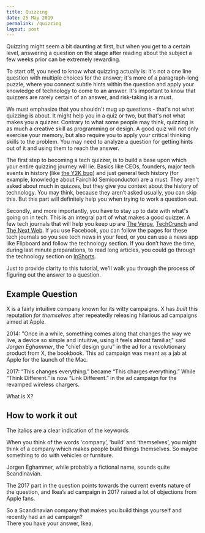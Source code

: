 ```yaml
---
title: Quizzing
date: 25 May 2019
permalink: /quizzing
layout: post
---
```


Quizzing might seem a bit daunting at first, but when you get to a certain level, answering a question on the stage after reading about the subject a few weeks prior can be extremely rewarding.

To start off, you need to know what quizzing actually is: it's not a one line question with multiple choices for the answer; it's more of a paragraph-long puzzle, where you connect subtle hints within the question and apply your knowledge of technology to come to an answer. It's important to know that quizzers are rarely certain of an answer, and risk-taking is a must.

We must emphasize that you shouldn't mug up questions - that's not what quizzing is about. It might help you in a quiz or two, but that's not what makes you a quizzer. Contrary to what some people may think, quizzing is as much a creative skill as programming or design. A good quiz will not only exercise your memory, but also require you to apply your critical thinking skills to the problem. You may need to analyze a question for getting hints out of it and using them to reach the answer.

The first step to becoming a tech quizzer, is to build a base upon which your entire quizzing journey will lie. Basics like CEOs, founders, major tech events in history (like [the Y2K bug](https://en.wikipedia.org/wiki/Year_2000_problem)) and just general tech history (for example, knowledge about Fairchild Semiconductor) are a must. They aren't asked about much in quizzes, but they give you context about the history of technology. You may think, because they aren’t asked usually, you can skip this. But this part will definitely help you when trying to work a question out.

Secondly, and more importantly, you have to stay up to date with what's going on in tech. This is an integral part of what makes a good quizzer. A few tech journals that will help you keep up are [The Verge](https://www.theverge.com/), [TechCrunch](https://techcrunch.com/) and [The Next Web](https://techcrunch.com/). If you use Facebook, you can follow the pages for these tech journals so you see tech news in your feed, or you can use a news app like Flipboard and follow the technology section. If you don’t have the time, during last minute preparations, to read long articles, you could go through the technology section on [InShorts](https://inshorts.com/).

Just to provide clarity to this tutorial, we'll walk you through the process of figuring out the answer to a question.

## Example Question

X is a fairly intuitive company known for its witty campaigns. X has _built_ this reputation _for themselves_ after repeatedly releasing hilarious ad campaigns aimed at Apple.

2014: "Once in a while, something comes along that changes the way we live, a device so simple and intuitive, using it feels almost familiar," said _Jorgen Eghammer_, the "chief design guru" in the ad for a revolutionary product from X, the bookbook. This ad campaign was meant as a jab at Apple for the launch of the Mac.

2017: “This changes everything.” became “This charges everything.” While “Think Different.” is now “Link Different.” in the ad campaign for the revamped wireless chargers.

What is X?

## How to work it out

The italics are a clear indication of the keywords

When you think of the words 'company’, 'build’ and ‘themselves’, you might think of a company which makes people build things themselves. So maybe something to do with vehicles or furniture.

Jorgen Eghammer, while probably a fictional name, sounds quite Scandinavian.

The 2017 part in the question points towards the current events nature of the question, and Ikea’s ad campaign in 2017 raised a lot of objections from Apple fans.

So a Scandinavian company that makes you build things yourself and recently had an ad campaign?  
There you have your answer, Ikea.

